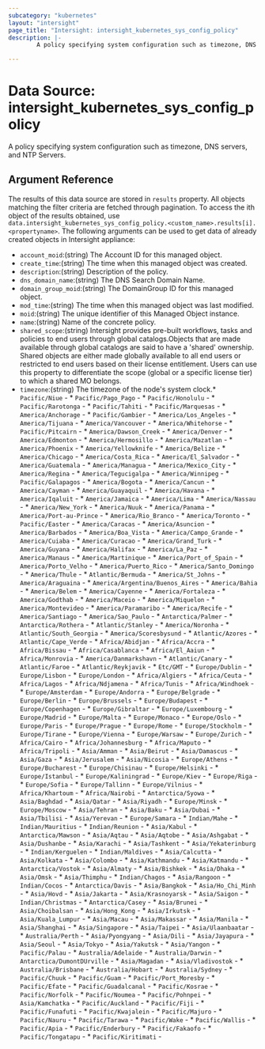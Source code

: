 ```yaml
---
subcategory: "kubernetes"
layout: "intersight"
page_title: "Intersight: intersight_kubernetes_sys_config_policy"
description: |-
        A policy specifying system configuration such as timezone, DNS servers, and NTP Servers.

---
```


# Data Source: intersight_kubernetes_sys_config_policy
A policy specifying system configuration such as timezone, DNS servers, and NTP Servers.
## Argument Reference
The results of this data source are stored in `results` property.
All objects matching the filter criteria are fetched through pagination.
To access the ith object of the results obtained, use `data.intersight_kubernetes_sys_config_policy.<custom_name>.results[i].<propertyname>`.
The following arguments can be used to get data of already created objects in Intersight appliance:
* `account_moid`:(string) The Account ID for this managed object. 
* `create_time`:(string) The time when this managed object was created. 
* `description`:(string) Description of the policy. 
* `dns_domain_name`:(string) The DNS Search Domain Name. 
* `domain_group_moid`:(string) The DomainGroup ID for this managed object. 
* `mod_time`:(string) The time when this managed object was last modified. 
* `moid`:(string) The unique identifier of this Managed Object instance. 
* `name`:(string) Name of the concrete policy. 
* `shared_scope`:(string) Intersight provides pre-built workflows, tasks and policies to end users through global catalogs.Objects that are made available through global catalogs are said to have a 'shared' ownership. Shared objects are either made globally available to all end users or restricted to end users based on their license entitlement. Users can use this property to differentiate the scope (global or a specific license tier) to which a shared MO belongs. 
* `timezone`:(string) The timezone of the node's system clock.* `Pacific/Niue` - * `Pacific/Pago_Pago` - * `Pacific/Honolulu` - * `Pacific/Rarotonga` - * `Pacific/Tahiti` - * `Pacific/Marquesas` - * `America/Anchorage` - * `Pacific/Gambier` - * `America/Los_Angeles` - * `America/Tijuana` - * `America/Vancouver` - * `America/Whitehorse` - * `Pacific/Pitcairn` - * `America/Dawson_Creek` - * `America/Denver` - * `America/Edmonton` - * `America/Hermosillo` - * `America/Mazatlan` - * `America/Phoenix` - * `America/Yellowknife` - * `America/Belize` - * `America/Chicago` - * `America/Costa_Rica` - * `America/El_Salvador` - * `America/Guatemala` - * `America/Managua` - * `America/Mexico_City` - * `America/Regina` - * `America/Tegucigalpa` - * `America/Winnipeg` - * `Pacific/Galapagos` - * `America/Bogota` - * `America/Cancun` - * `America/Cayman` - * `America/Guayaquil` - * `America/Havana` - * `America/Iqaluit` - * `America/Jamaica` - * `America/Lima` - * `America/Nassau` - * `America/New_York` - * `America/Nuuk` - * `America/Panama` - * `America/Port-au-Prince` - * `America/Rio_Branco` - * `America/Toronto` - * `Pacific/Easter` - * `America/Caracas` - * `America/Asuncion` - * `America/Barbados` - * `America/Boa_Vista` - * `America/Campo_Grande` - * `America/Cuiaba` - * `America/Curacao` - * `America/Grand_Turk` - * `America/Guyana` - * `America/Halifax` - * `America/La_Paz` - * `America/Manaus` - * `America/Martinique` - * `America/Port_of_Spain` - * `America/Porto_Velho` - * `America/Puerto_Rico` - * `America/Santo_Domingo` - * `America/Thule` - * `Atlantic/Bermuda` - * `America/St_Johns` - * `America/Araguaina` - * `America/Argentina/Buenos_Aires` - * `America/Bahia` - * `America/Belem` - * `America/Cayenne` - * `America/Fortaleza` - * `America/Godthab` - * `America/Maceio` - * `America/Miquelon` - * `America/Montevideo` - * `America/Paramaribo` - * `America/Recife` - * `America/Santiago` - * `America/Sao_Paulo` - * `Antarctica/Palmer` - * `Antarctica/Rothera` - * `Atlantic/Stanley` - * `America/Noronha` - * `Atlantic/South_Georgia` - * `America/Scoresbysund` - * `Atlantic/Azores` - * `Atlantic/Cape_Verde` - * `Africa/Abidjan` - * `Africa/Accra` - * `Africa/Bissau` - * `Africa/Casablanca` - * `Africa/El_Aaiun` - * `Africa/Monrovia` - * `America/Danmarkshavn` - * `Atlantic/Canary` - * `Atlantic/Faroe` - * `Atlantic/Reykjavik` - * `Etc/GMT` - * `Europe/Dublin` - * `Europe/Lisbon` - * `Europe/London` - * `Africa/Algiers` - * `Africa/Ceuta` - * `Africa/Lagos` - * `Africa/Ndjamena` - * `Africa/Tunis` - * `Africa/Windhoek` - * `Europe/Amsterdam` - * `Europe/Andorra` - * `Europe/Belgrade` - * `Europe/Berlin` - * `Europe/Brussels` - * `Europe/Budapest` - * `Europe/Copenhagen` - * `Europe/Gibraltar` - * `Europe/Luxembourg` - * `Europe/Madrid` - * `Europe/Malta` - * `Europe/Monaco` - * `Europe/Oslo` - * `Europe/Paris` - * `Europe/Prague` - * `Europe/Rome` - * `Europe/Stockholm` - * `Europe/Tirane` - * `Europe/Vienna` - * `Europe/Warsaw` - * `Europe/Zurich` - * `Africa/Cairo` - * `Africa/Johannesburg` - * `Africa/Maputo` - * `Africa/Tripoli` - * `Asia/Amman` - * `Asia/Beirut` - * `Asia/Damascus` - * `Asia/Gaza` - * `Asia/Jerusalem` - * `Asia/Nicosia` - * `Europe/Athens` - * `Europe/Bucharest` - * `Europe/Chisinau` - * `Europe/Helsinki` - * `Europe/Istanbul` - * `Europe/Kaliningrad` - * `Europe/Kiev` - * `Europe/Riga` - * `Europe/Sofia` - * `Europe/Tallinn` - * `Europe/Vilnius` - * `Africa/Khartoum` - * `Africa/Nairobi` - * `Antarctica/Syowa` - * `Asia/Baghdad` - * `Asia/Qatar` - * `Asia/Riyadh` - * `Europe/Minsk` - * `Europe/Moscow` - * `Asia/Tehran` - * `Asia/Baku` - * `Asia/Dubai` - * `Asia/Tbilisi` - * `Asia/Yerevan` - * `Europe/Samara` - * `Indian/Mahe` - * `Indian/Mauritius` - * `Indian/Reunion` - * `Asia/Kabul` - * `Antarctica/Mawson` - * `Asia/Aqtau` - * `Asia/Aqtobe` - * `Asia/Ashgabat` - * `Asia/Dushanbe` - * `Asia/Karachi` - * `Asia/Tashkent` - * `Asia/Yekaterinburg` - * `Indian/Kerguelen` - * `Indian/Maldives` - * `Asia/Calcutta` - * `Asia/Kolkata` - * `Asia/Colombo` - * `Asia/Kathmandu` - * `Asia/Katmandu` - * `Antarctica/Vostok` - * `Asia/Almaty` - * `Asia/Bishkek` - * `Asia/Dhaka` - * `Asia/Omsk` - * `Asia/Thimphu` - * `Indian/Chagos` - * `Asia/Rangoon` - * `Indian/Cocos` - * `Antarctica/Davis` - * `Asia/Bangkok` - * `Asia/Ho_Chi_Minh` - * `Asia/Hovd` - * `Asia/Jakarta` - * `Asia/Krasnoyarsk` - * `Asia/Saigon` - * `Indian/Christmas` - * `Antarctica/Casey` - * `Asia/Brunei` - * `Asia/Choibalsan` - * `Asia/Hong_Kong` - * `Asia/Irkutsk` - * `Asia/Kuala_Lumpur` - * `Asia/Macau` - * `Asia/Makassar` - * `Asia/Manila` - * `Asia/Shanghai` - * `Asia/Singapore` - * `Asia/Taipei` - * `Asia/Ulaanbaatar` - * `Australia/Perth` - * `Asia/Pyongyang` - * `Asia/Dili` - * `Asia/Jayapura` - * `Asia/Seoul` - * `Asia/Tokyo` - * `Asia/Yakutsk` - * `Asia/Yangon` - * `Pacific/Palau` - * `Australia/Adelaide` - * `Australia/Darwin` - * `Antarctica/DumontDUrville` - * `Asia/Magadan` - * `Asia/Vladivostok` - * `Australia/Brisbane` - * `Australia/Hobart` - * `Australia/Sydney` - * `Pacific/Chuuk` - * `Pacific/Guam` - * `Pacific/Port_Moresby` - * `Pacific/Efate` - * `Pacific/Guadalcanal` - * `Pacific/Kosrae` - * `Pacific/Norfolk` - * `Pacific/Noumea` - * `Pacific/Pohnpei` - * `Asia/Kamchatka` - * `Pacific/Auckland` - * `Pacific/Fiji` - * `Pacific/Funafuti` - * `Pacific/Kwajalein` - * `Pacific/Majuro` - * `Pacific/Nauru` - * `Pacific/Tarawa` - * `Pacific/Wake` - * `Pacific/Wallis` - * `Pacific/Apia` - * `Pacific/Enderbury` - * `Pacific/Fakaofo` - * `Pacific/Tongatapu` - * `Pacific/Kiritimati` - 
 
